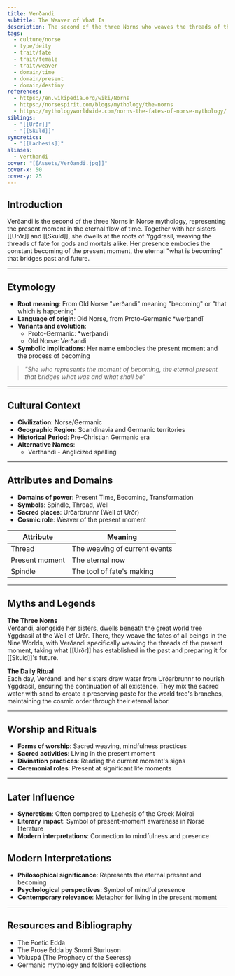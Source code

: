```yaml
---
title: Verðandi
subtitle: The Weaver of What Is
description: The second of the three Norns who weaves the threads of the present moment, eternally spinning the fate of all beings at the Well of Urðr
tags:
  - culture/norse
  - type/deity
  - trait/fate
  - trait/female
  - trait/weaver
  - domain/time
  - domain/present
  - domain/destiny
references:
  - https://en.wikipedia.org/wiki/Norns
  - https://norsespirit.com/blogs/mythology/the-norns
  - https://mythologyworldwide.com/norns-the-fates-of-norse-mythology/
siblings:
  - "[[Urðr]]"
  - "[[Skuld]]"
syncretics:
  - "[[Lachesis]]"
aliases:
  - Verthandi
cover: "[[Assets/Verðandi.jpg]]"
cover-x: 50
cover-y: 25
---
```

## Introduction
Verðandi is the second of the three Norns in Norse mythology, representing the present moment in the eternal flow of time. Together with her sisters [[Urðr]] and [[Skuld]], she dwells at the roots of Yggdrasil, weaving the threads of fate for gods and mortals alike. Her presence embodies the constant becoming of the present moment, the eternal "what is becoming" that bridges past and future.

---

## Etymology

- **Root meaning**: From Old Norse "verðandi" meaning "becoming" or "that which is happening"
- **Language of origin**: Old Norse, from Proto-Germanic *werþandī
- **Variants and evolution**: 
  - Proto-Germanic: *werþandī
  - Old Norse: Verðandi
- **Symbolic implications**: Her name embodies the present moment and the process of becoming

> _"She who represents the moment of becoming, the eternal present that bridges what was and what shall be"_

---

## Cultural Context

- **Civilization**: Norse/Germanic
- **Geographic Region**: Scandinavia and Germanic territories
- **Historical Period**: Pre-Christian Germanic era
- **Alternative Names**:
  - Verthandi - Anglicized spelling
  
---

## Attributes and Domains

- **Domains of power**: Present Time, Becoming, Transformation
- **Symbols**: Spindle, Thread, Well
- **Sacred places**: Urðarbrunnr (Well of Urðr)
- **Cosmic role**: Weaver of the present moment

| Attribute | Meaning |
|-----------|----------|
| Thread | The weaving of current events |
| Present moment | The eternal now |
| Spindle | The tool of fate's making |

---

## Myths and Legends

**The Three Norns**  
Verðandi, alongside her sisters, dwells beneath the great world tree Yggdrasil at the Well of Urðr. There, they weave the fates of all beings in the Nine Worlds, with Verðandi specifically weaving the threads of the present moment, taking what [[Urðr]] has established in the past and preparing it for [[Skuld]]'s future.

**The Daily Ritual**  
Each day, Verðandi and her sisters draw water from Urðarbrunnr to nourish Yggdrasil, ensuring the continuation of all existence. They mix the sacred water with sand to create a preserving paste for the world tree's branches, maintaining the cosmic order through their eternal labor.

---

## Worship and Rituals

- **Forms of worship**: Sacred weaving, mindfulness practices
- **Sacred activities**: Living in the present moment
- **Divination practices**: Reading the current moment's signs
- **Ceremonial roles**: Present at significant life moments

---

## Later Influence

- **Syncretism**: Often compared to Lachesis of the Greek Moirai
- **Literary impact**: Symbol of present-moment awareness in Norse literature
- **Modern interpretations**: Connection to mindfulness and presence

## Modern Interpretations

- **Philosophical significance**: Represents the eternal present and becoming
- **Psychological perspectives**: Symbol of mindful presence
- **Contemporary relevance**: Metaphor for living in the present moment

---

## Resources and Bibliography

- The Poetic Edda
- The Prose Edda by Snorri Sturluson
- Völuspá (The Prophecy of the Seeress)
- Germanic mythology and folklore collections